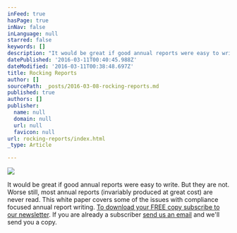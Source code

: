 ```yaml
---
inFeed: true
hasPage: true
inNav: false
inLanguage: null
starred: false
keywords: []
description: "It would be great if good annual reports were easy to write. But they are not. Worse still, most annual reports (invariably produced at great cost) are never read. This white paper covers some of the issues with compliance focused annual report writing.\_To download your FREE copy subscribe to our newsletter. If you are already a subscriber\_send us an email\_and we'll send you a copy."
datePublished: '2016-03-11T00:40:45.988Z'
dateModified: '2016-03-11T00:38:48.697Z'
title: Rocking Reports
author: []
sourcePath: _posts/2016-03-08-rocking-reports.md
published: true
authors: []
publisher:
  name: null
  domain: null
  url: null
  favicon: null
url: rocking-reports/index.html
_type: Article

---
```

![](https://s3-us-west-2.amazonaws.com/the-grid-img/p/5ed8130c12aa20ae25d7ee078236497261120303.jpg)

It would be great if good annual reports were easy to write. But they are not. Worse still, most annual reports (invariably produced at great cost) are never read. This white paper covers some of the issues with compliance focused annual report writing. [To download your FREE copy subscribe to our newsletter][0]. If you are already a subscriber [send us an email][1] and we'll send you a copy.

[0]: http://vbic.us7.list-manage.com/subscribe?u=2cc4239758d763b87b7070e86&id=5606321d11
[1]: mailto:richard.huysmans@ravencg.com.au?subject=Please%20send%20me%20a%20copy%20of%20the%20Rocking%20Reports%20White%20Paper